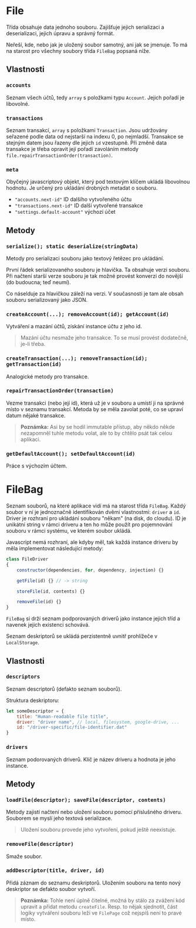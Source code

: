 # File

Třída obsahuje data jednoho souboru. Zajišťuje jejich serializaci a deserializaci, jejich úpravu a správný formát.

Neřeší, kde, nebo jak je uložený soubor samotný, ani jak se jmenuje. To má na starost pro všechny soubory třída `FileBag` popsaná níže.


## Vlastnosti


### `accounts`

Seznam všech účtů, tedy `array` s položkami typu `Account`. Jejich pořadí je libovolné.


### `transactions`

Seznam transakcí, `array` s položkami `Transaction`. Jsou udržovány seřazené podle data od nejstarší na indexu 0, po nejmladší. Transakce se stejným datem jsou řazeny dle jejich `id` vzestupně. Při změně data transakce je třeba opravit její pořadí zavoláním metody `file.repairTransactionOrder(transaction)`.


### `meta`

Obyčejný javascriptový objekt, který pod textovým klíčem ukládá libovolnou hodnotu. Je určený pro ukládání drobných metadat o souboru.

- `"accounts.next-id"` ID dalšího vytvořeného účtu
- `"transactions.next-id"` ID další vytvořené transakce
- `"settings.default-account"` výchozí účet


## Metody


### `serialize(); static deserialize(stringData)`

Metody pro serializaci souboru jako textový řetězec pro ukládání.

První řádek serializovaného souboru je hlavička. Ta obsahuje verzi souboru. Při načtení starší verze souboru je tak možné provést konverzi do novější (do budoucna; teď neumí).

Co náselduje za hlavičkou záleží na verzi. V současnosti je tam ale obsah souboru serializovaný jako JSON.


### `createAccount(...); removeAccount(id); getAccount(id)`

Vytváření a mazání účtů, získání instance účtu z jeho id.

> Mazání účtu nesmaže jeho transakce. To se musí provést dodatečně, je-li třeba.


### `createTransaction(...); removeTransaction(id); getTransaction(id)`

Analogické metody pro transakce.


### `repairTransactionOrder(transaction)`

Vezme transakci (nebo její id), která už je v souboru a umístí ji na správné místo v seznamu transakcí. Metoda by se měla zavolat poté, co se upraví datum nějaké transakce.

> **Poznámka:** Asi by se hodil immutable přístup, aby někdo někde nezapomněl tuhle metodu volat, ale to by chtělo psát tak celou aplikaci.


### `getDefaultAccount(); setDefaultAccount(id)`

Práce s výchozím účtem.


# FileBag

Seznam souborů, na které aplikace vidí má na starost třída `FileBag`. Každý soubor v ní je jednoznačně identifikován dvěmi vlastnostmi: `driver` a `id`. Driver je rozhraní pro ukládání souboru "někam" (na disk, do cloudu). ID je unikátní string v rámci driveru a ten ho může použít pro pojemnování souboru v rámci systému, ve kterém soubor ukládá.

Javascript nemá rozhraní, ale kdyby měl, tak každá instance driveru by měla implementovat následující metody:

```js
class FileDriver
{
    constructor(dependencies, for, dependency, injection) {}

    getFile(id) {} // -> string

    storeFile(id, contents) {}

    removeFile(id) {}
}
```

`FileBag` si drží seznam podporovaných driverů jako instance jejich tříd a navenek jejich existenci schovává.

Seznam deskriptorů se ukládá perzistentně uvnitř prohlížeče v `LocalStorage`.


## Vlastnosti


### `descriptors`

Seznam descriptorů (defakto seznam souborů).

Struktura deskriptoru:

```js
let someDescriptor = {
    title: "Human-readable file title",
    driver: "driver name", // local, filesystem, google-drive, ...
    id: "/driver-specific/file-identifier.dat"
}
```


### `drivers`

Seznam podorovaných driverů. Klíč je název driveru a hodnota je jeho instance.


## Metody


### `loadFile(descriptor); saveFile(descriptor, contents)`

Metody zajistí načtení nebo uložení souboru pomocí příslušného driveru. Souborem se myslí jeho textová serializace.

> Uložení souboru provede jeho vytvoření, pokud ještě neexistuje.


### `removeFile(descriptor)`

Smaže soubor.


### `addDescriptor(title, driver, id)`

Přidá záznam do seznamu deskriptorů. Uložením souboru na tento nový deskriptor se defakto soubor vytvoří.

> **Poznámka:** Tohle není úplně čitelné, možná by stálo za zvážení kód upravit a přidat metodu `createFile`. Resp. to nějak sjednotit, část logiky vytváření souboru leží ve `FilePage` což nejspíš není to pravé místo.